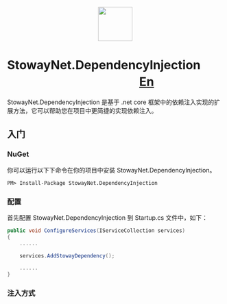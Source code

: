 <p align="center">
  <img height="80" src="https://s.gravatar.com/avatar/6275a0046443d6fb33421b52e503bc3e?s=140">
</p>

# StowayNet.DependencyInjection 　　　　　　　　　　　[En](https://github.com/stoway/StowayNet.DependencyInjection/blob/master/README.en-us.md)
 StowayNet.DependencyInjection 是基于 .net core 框架中的依赖注入实现的扩展方法，它可以帮助您在项目中更简捷的实现依赖注入。

## 入门
### NuGet 

你可以运行以下下命令在你的项目中安装 StowayNet.DependencyInjection。

```
PM> Install-Package StowayNet.DependencyInjection
```

### 配置

首先配置 StowayNet.DependencyInjection 到 Startup.cs 文件中，如下：
```c#
public void ConfigureServices(IServiceCollection services)
{
    ......

    services.AddStowayDependency();

    ......
}

```

### 注入方式

#### 
